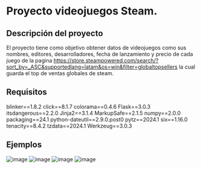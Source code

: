# Proyecto videojuegos Steam.

## Descripción del proyecto
El proyecto tiene como objetivo obtener datos de videojuegos como sus nombres, editores, desarrolladores, fecha de lanzamiento y precio de cada juego de la pagina https://store.steampowered.com/search/?sort_by=_ASC&supportedlang=latam&os=win&filter=globaltopsellers
 la cual guarda el top de ventas globales de steam.

 ## Requisitos
blinker==1.8.2
click==8.1.7
colorama==0.4.6
Flask==3.0.3
itsdangerous==2.2.0
Jinja2==3.1.4
MarkupSafe==2.1.5
numpy==2.0.0
packaging==24.1
python-dateutil==2.9.0.post0
pytz==2024.1
six==1.16.0
tenacity==8.4.2
tzdata==2024.1
Werkzeug==3.0.3


## Ejemplos

![image](https://github.com/claudio745/Proyecto-Taller-Integrado-2024/assets/74275767/d40b9c10-3780-4df4-8906-dfc922fb43e0)
![image](https://github.com/claudio745/Proyecto-Taller-Integrado-2024/assets/74275767/b1b66421-cf81-4be6-b6d4-888ebd22559a)
![image](https://github.com/claudio745/Proyecto-Taller-Integrado-2024/assets/74275767/e890836c-c73c-47a5-bbf7-c8b6a733b29b)
![image](https://github.com/claudio745/Proyecto-Taller-Integrado-2024/assets/74275767/15166f09-20c8-43dd-8baa-9f501889f6c1)



